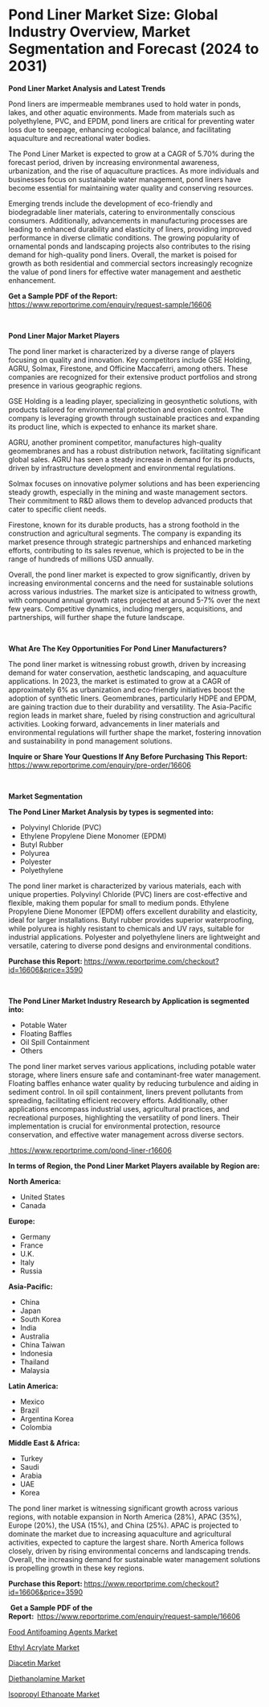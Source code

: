 <p><h1>Pond Liner Market Size: Global Industry Overview, Market Segmentation and Forecast (2024 to 2031)</h1></p><p><strong>Pond Liner Market Analysis and Latest Trends</strong></p>
<p><p>Pond liners are impermeable membranes used to hold water in ponds, lakes, and other aquatic environments. Made from materials such as polyethylene, PVC, and EPDM, pond liners are critical for preventing water loss due to seepage, enhancing ecological balance, and facilitating aquaculture and recreational water bodies.</p><p>The Pond Liner Market is expected to grow at a CAGR of 5.70% during the forecast period, driven by increasing environmental awareness, urbanization, and the rise of aquaculture practices. As more individuals and businesses focus on sustainable water management, pond liners have become essential for maintaining water quality and conserving resources.</p><p>Emerging trends include the development of eco-friendly and biodegradable liner materials, catering to environmentally conscious consumers. Additionally, advancements in manufacturing processes are leading to enhanced durability and elasticity of liners, providing improved performance in diverse climatic conditions. The growing popularity of ornamental ponds and landscaping projects also contributes to the rising demand for high-quality pond liners. Overall, the market is poised for growth as both residential and commercial sectors increasingly recognize the value of pond liners for effective water management and aesthetic enhancement.</p></p>
<p><strong>Get a Sample PDF of the Report:&nbsp;</strong> <a href="https://www.reportprime.com/enquiry/request-sample/16606?utm_campaign=1872&utm_medium=2&utm_source=Github&utm_content=ia&utm_term=24122024&utm_id=pond-liner">https://www.reportprime.com/enquiry/request-sample/16606</a></p>
<p>&nbsp;</p>
<p><strong>Pond Liner Major Market Players</strong></p>
<p><p>The pond liner market is characterized by a diverse range of players focusing on quality and innovation. Key competitors include GSE Holding, AGRU, Solmax, Firestone, and Officine Maccaferri, among others. These companies are recognized for their extensive product portfolios and strong presence in various geographic regions.</p><p>GSE Holding is a leading player, specializing in geosynthetic solutions, with products tailored for environmental protection and erosion control. The company is leveraging growth through sustainable practices and expanding its product line, which is expected to enhance its market share.</p><p>AGRU, another prominent competitor, manufactures high-quality geomembranes and has a robust distribution network, facilitating significant global sales. AGRU has seen a steady increase in demand for its products, driven by infrastructure development and environmental regulations.</p><p>Solmax focuses on innovative polymer solutions and has been experiencing steady growth, especially in the mining and waste management sectors. Their commitment to R&D allows them to develop advanced products that cater to specific client needs.</p><p>Firestone, known for its durable products, has a strong foothold in the construction and agricultural segments. The company is expanding its market presence through strategic partnerships and enhanced marketing efforts, contributing to its sales revenue, which is projected to be in the range of hundreds of millions USD annually.</p><p>Overall, the pond liner market is expected to grow significantly, driven by increasing environmental concerns and the need for sustainable solutions across various industries. The market size is anticipated to witness growth, with compound annual growth rates projected at around 5-7% over the next few years. Competitive dynamics, including mergers, acquisitions, and partnerships, will further shape the future landscape.</p></p>
<p>&nbsp;</p>
<p><strong>What Are The Key Opportunities For Pond Liner Manufacturers?</strong></p>
<p><p>The pond liner market is witnessing robust growth, driven by increasing demand for water conservation, aesthetic landscaping, and aquaculture applications. In 2023, the market is estimated to grow at a CAGR of approximately 6% as urbanization and eco-friendly initiatives boost the adoption of synthetic liners. Geomembranes, particularly HDPE and EPDM, are gaining traction due to their durability and versatility. The Asia-Pacific region leads in market share, fueled by rising construction and agricultural activities. Looking forward, advancements in liner materials and environmental regulations will further shape the market, fostering innovation and sustainability in pond management solutions.</p></p>
<p><strong>Inquire or Share Your Questions If Any Before Purchasing This Report:</strong> <a href="https://www.reportprime.com/enquiry/pre-order/16606?utm_campaign=1872&utm_medium=2&utm_source=Github&utm_content=ia&utm_term=24122024&utm_id=pond-liner">https://www.reportprime.com/enquiry/pre-order/16606</a></p>
<p>&nbsp;</p>
<p><strong>Market Segmentation</strong></p>
<p><strong>The Pond Liner Market Analysis by types is segmented into:</strong></p>
<p><ul><li>Polyvinyl Chloride (PVC)</li><li>Ethylene Propylene Diene Monomer (EPDM)</li><li>Butyl Rubber</li><li>Polyurea</li><li>Polyester</li><li>Polyethylene</li></ul></p>
<p><p>The pond liner market is characterized by various materials, each with unique properties. Polyvinyl Chloride (PVC) liners are cost-effective and flexible, making them popular for small to medium ponds. Ethylene Propylene Diene Monomer (EPDM) offers excellent durability and elasticity, ideal for larger installations. Butyl rubber provides superior waterproofing, while polyurea is highly resistant to chemicals and UV rays, suitable for industrial applications. Polyester and polyethylene liners are lightweight and versatile, catering to diverse pond designs and environmental conditions.</p></p>
<p><strong>Purchase this Report:&nbsp;</strong><a href="https://www.reportprime.com/checkout?id=16606&price=3590&utm_campaign=1872&utm_medium=2&utm_source=Github&utm_content=ia&utm_term=24122024&utm_id=pond-liner">https://www.reportprime.com/checkout?id=16606&price=3590</a></p>
<p>&nbsp;</p>
<p><strong>The Pond Liner Market Industry Research by Application is segmented into:</strong></p>
<p><ul><li>Potable Water</li><li>Floating Baffles</li><li>Oil Spill Containment</li><li>Others</li></ul></p>
<p><p>The pond liner market serves various applications, including potable water storage, where liners ensure safe and contaminant-free water management. Floating baffles enhance water quality by reducing turbulence and aiding in sediment control. In oil spill containment, liners prevent pollutants from spreading, facilitating efficient recovery efforts. Additionally, other applications encompass industrial uses, agricultural practices, and recreational purposes, highlighting the versatility of pond liners. Their implementation is crucial for environmental protection, resource conservation, and effective water management across diverse sectors.</p></p>
<p><a href="https://www.reportprime.com/pond-liner-r16606?utm_campaign=1872&utm_medium=2&utm_source=Github&utm_content=ia&utm_term=24122024&utm_id=pond-liner">&nbsp;https://www.reportprime.com/pond-liner-r16606</a></p>
<p><strong>In terms of Region, the Pond Liner Market Players available by Region are:</strong></p>
<p>
    <p> <strong> North America: </strong>
        <ul>
            <li>United States</li>
            <li>Canada</li>
        </ul>
        </p> 
    <p> <strong> Europe: </strong>
        <ul>
            <li>Germany</li>
            <li>France</li>
            <li>U.K.</li>
            <li>Italy</li>
            <li>Russia</li>
        </ul>
        </p> 
    <p> <strong> Asia-Pacific: </strong>
        <ul>
            <li>China</li>
            <li>Japan</li>
            <li>South Korea</li>
            <li>India</li>
            <li>Australia</li>
            <li>China Taiwan</li>
            <li>Indonesia</li>
            <li>Thailand</li>
            <li>Malaysia</li>
        </ul>
        </p> 
    <p> <strong> Latin America: </strong>
        <ul>
            <li>Mexico</li>
            <li>Brazil</li>
            <li>Argentina Korea</li>
            <li>Colombia</li>
        </ul>
        </p> 
    <p> <strong> Middle East & Africa: </strong>
        <ul>
            <li>Turkey</li>
            <li>Saudi</li>
            <li>Arabia</li>
            <li>UAE</li>
            <li>Korea</li>
        </ul>
    </p>
    </p>
<p><p>The pond liner market is witnessing significant growth across various regions, with notable expansion in North America (28%), APAC (35%), Europe (20%), the USA (15%), and China (25%). APAC is projected to dominate the market due to increasing aquaculture and agricultural activities, expected to capture the largest share. North America follows closely, driven by rising environmental concerns and landscaping trends. Overall, the increasing demand for sustainable water management solutions is propelling growth in these key regions.</p></p>
<p><strong>Purchase this Report: </strong><a href="https://www.reportprime.com/checkout?id=16606&price=3590&utm_campaign=1872&utm_medium=2&utm_source=Github&utm_content=ia&utm_term=24122024&utm_id=pond-liner">https://www.reportprime.com/checkout?id=16606&price=3590</a></p>
<p>&nbsp;<strong>Get a Sample PDF of the Report:&nbsp;&nbsp;</strong><a href="https://www.reportprime.com/enquiry/request-sample/16606?utm_campaign=1872&utm_medium=2&utm_source=Github&utm_content=ia&utm_term=24122024&utm_id=pond-liner">https://www.reportprime.com/enquiry/request-sample/16606</a></p>
<p><strong></strong></p>
<p><p><a href="https://github.com/BryceTownsendr/Market-Research-Report-List-7/blob/main/food-antifoaming-agents-market.md?utm_campaign=1872&utm_medium=2&utm_source=Github&utm_content=ia&utm_term=24122024&utm_id=pond-liner">Food Antifoaming Agents Market</a></p><p><a href="https://www.linkedin.com/pulse/c-glance-reports-anmec?utm_campaign=1872&utm_medium=2&utm_source=Github&utm_content=ia&utm_term=24122024&utm_id=pond-liner">Ethyl Acrylate Market</a></p><p><a href="https://www.linkedin.com/pulse/analyzing-hashub-gbd8f?utm_campaign=1872&utm_medium=2&utm_source=Github&utm_content=ia&utm_term=24122024&utm_id=pond-liner">Diacetin Market</a></p><p><a href="https://www.linkedin.com/pulse/insightful-analysis-diethanolamine-market-2024-2031-dynamics-yjcef?utm_campaign=1872&utm_medium=2&utm_source=Github&utm_content=ia&utm_term=24122024&utm_id=pond-liner">Diethanolamine Market</a></p><p><a href="https://www.linkedin.com/pulse/report-impact-latest-trends-isopropyl-ethanoate-market-growth-oyczf?utm_campaign=1872&utm_medium=2&utm_source=Github&utm_content=ia&utm_term=24122024&utm_id=pond-liner">Isopropyl Ethanoate Market</a></p></p>